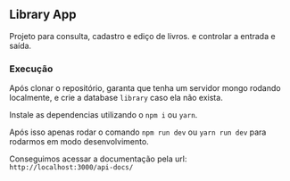 ## Library App ##

Projeto para consulta, cadastro e ediço de livros. e controlar a entrada e saída.

### Execução ###

Após clonar o repositório, garanta que tenha um servidor mongo rodando localmente, e crie a database `library` caso ela não exista.

Instale as dependencias utilizando o `npm i` ou `yarn`.

Após isso apenas rodar o comando `npm run dev` ou `yarn run dev` para rodarmos em modo desenvolvimento.

Conseguimos acessar a documentação pela url: `http://localhost:3000/api-docs/`
